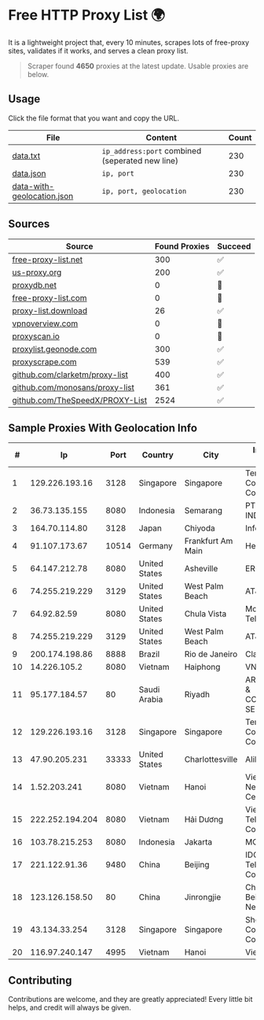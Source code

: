 
# Free HTTP Proxy List 🌍

It is a lightweight project that, every 10 minutes, scrapes lots of free-proxy sites, validates if it works, and serves a clean proxy list.


> Scraper found **4650** proxies at the latest update. Usable proxies are below.

## Usage

Click the file format that you want and copy the URL.


|File|Content|Count|
|----|-------|-----|
|[data.txt](https://raw.githubusercontent.com/themiralay/Proxy-List-World/master/data.txt)|`ip_address:port` combined (seperated new line)|230|
|[data.json](https://raw.githubusercontent.com/themiralay/Proxy-List-World/master/data.json)|`ip, port`|230|
|[data-with-geolocation.json](https://raw.githubusercontent.com/themiralay/Proxy-List-World/master/data-with-geolocation.json)|`ip, port, geolocation`|230|

## Sources

|Source|Found Proxies|Succeed|
|------|-------------|-------|
|[free-proxy-list.net](https://free-proxy-list.net)|300|✅|
|[us-proxy.org](https://www.us-proxy.org)|200|✅|
|[proxydb.net](http://proxydb.net)|0|🚫|
|[free-proxy-list.com](https://free-proxy-list.com/?page=&port=&type%5B%5D=http&type%5B%5D=https&up_time=0&search=Search)|0|🚫|
|[proxy-list.download](https://www.proxy-list.download/HTTP)|26|✅|
|[vpnoverview.com](https://vpnoverview.com/privacy/anonymous-browsing/free-proxy-servers)|0|🚫|
|[proxyscan.io](https://www.proxyscan.io)|0|🚫|
|[proxylist.geonode.com](https://proxylist.geonode.com/api/proxy-list?limit=300&page=1&sort_by=lastChecked&sort_type=desc&protocols=http,https)|300|✅|
|[proxyscrape.com](https://api.proxyscrape.com/v2/?request=displayproxies&protocol=http&timeout=10000&country=all&ssl=all&anonymity=all)|539|✅|
|[github.com/clarketm/proxy-list](https://raw.githubusercontent.com/clarketm/proxy-list/master/proxy-list-raw.txt)|400|✅|
|[github.com/monosans/proxy-list](https://raw.githubusercontent.com/monosans/proxy-list/main/proxies/http.txt)|361|✅|
|[github.com/TheSpeedX/PROXY-List](https://raw.githubusercontent.com/TheSpeedX/PROXY-List/master/http.txt)|2524|✅|


## Sample Proxies With Geolocation Info

|#|Ip|Port|Country|City|Internet Service Provider|
|-|--|----|-------|----|-------------------------|
|1|129.226.193.16|3128|Singapore|Singapore|Tencent Cloud Computing (Beijing) Co|
|2|36.73.135.155|8080|Indonesia|Semarang|PT. TELKOM INDONESIA|
|3|164.70.114.80|3128|Japan|Chiyoda|InfoSphere|
|4|91.107.173.67|10514|Germany|Frankfurt Am Main|Hetzner Online AG|
|5|64.147.212.78|8080|United States|Asheville|ERC Broadband|
|6|74.255.219.229|3129|United States|West Palm Beach|AT&T Corp.|
|7|64.92.82.59|8080|United States|Chula Vista|Momentum Telecom, Inc.|
|8|74.255.219.229|3129|United States|West Palm Beach|AT&T Corp.|
|9|200.174.198.86|8888|Brazil|Rio de Janeiro|Claro S.A|
|10|14.226.105.2|8080|Vietnam|Haiphong|VNPT|
|11|95.177.184.57|80|Saudi Arabia|Riyadh|ARABIAN INTERNET & COMMUNICATIONS SERVICES CO.LTD|
|12|129.226.193.16|3128|Singapore|Singapore|Tencent Cloud Computing (Beijing) Co|
|13|47.90.205.231|33333|United States|Charlottesville|Alibaba.com LLC|
|14|1.52.203.241|8080|Vietnam|Hanoi|Vietnam Internet Network Information Center|
|15|222.252.194.204|8080|Vietnam|Hải Dương|VietNam Post and Telecom Corporation|
|16|103.78.215.253|8080|Indonesia|Jakarta|MORATELINDO|
|17|221.122.91.36|9480|China|Beijing|IDC, China Telecommunications Corporation|
|18|123.126.158.50|80|China|Jinrongjie|China Unicom Beijing Province Network|
|19|43.134.33.254|3128|Singapore|Singapore|Shenzhen Tencent Computer Systems Company Limited|
|20|116.97.240.147|4995|Vietnam|Hanoi|Viettel Corporation|



## Contributing

Contributions are welcome, and they are greatly appreciated! Every
little bit helps, and credit will always be given.

